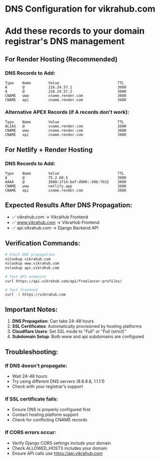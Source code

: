 # DNS Configuration for vikrahub.com
# Add these records to your domain registrar's DNS management

## For Render Hosting (Recommended)

### DNS Records to Add:
```
Type    Name        Value                           TTL
A       @           216.24.57.1                     3600
A       @           216.24.57.2                     3600  
CNAME   www         cname.render.com                3600
CNAME   api         cname.render.com                3600
```

### Alternative APEX Records (if A records don't work):
```
Type    Name        Value                           TTL
ALIAS   @           cname.render.com                3600
CNAME   www         cname.render.com                3600
CNAME   api         cname.render.com                3600
```

## For Netlify + Render Hosting

### DNS Records to Add:
```
Type    Name        Value                           TTL
A       @           75.2.60.5                       3600
AAAA    @           2600:1f14:bef:d900::d9b:7b32    3600
CNAME   www         netlify.app                     3600
CNAME   api         cname.render.com                3600
```

## Expected Results After DNS Propagation:

- ✅ vikrahub.com → VikraHub Frontend
- ✅ www.vikrahub.com → VikraHub Frontend  
- ✅ api.vikrahub.com → Django Backend API

## Verification Commands:

```bash
# Check DNS propagation
nslookup vikrahub.com
nslookup www.vikrahub.com
nslookup api.vikrahub.com

# Test API endpoint
curl https://api.vikrahub.com/api/freelancer-profiles/

# Test frontend
curl -I https://vikrahub.com
```

## Important Notes:

1. **DNS Propagation**: Can take 24-48 hours
2. **SSL Certificates**: Automatically provisioned by hosting platforms
3. **Cloudflare Users**: Set SSL mode to "Full" or "Full (strict)"
4. **Subdomain Setup**: Both www and api subdomains are configured

## Troubleshooting:

### If DNS doesn't propagate:
- Wait 24-48 hours
- Try using different DNS servers (8.8.8.8, 1.1.1.1)
- Check with your registrar's support

### If SSL certificate fails:
- Ensure DNS is properly configured first
- Contact hosting platform support
- Check for conflicting CNAME records

### If CORS errors occur:
- Verify Django CORS settings include your domain
- Check ALLOWED_HOSTS includes your domain
- Ensure API calls use https://api.vikrahub.com
